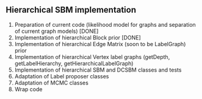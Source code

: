 ## Hierarchical SBM implementation
1. Preparation of current code (likelihood model for graphs and separation of current graph models) [DONE]
2. Implementation of hierarchical Block prior [DONE]
3. Implementation of hierarchical Edge Matrix (soon to be LabelGraph) prior
4. Implementation of hierarchical Vertex label graphs (getDepth, getLabelHierarchy, getHierarchicalLabelGraph)
5. Implementation of hierarchical SBM and DCSBM classes and tests
6. Adaptation of Label proposer classes
7. Adaptation of MCMC classes
8. Wrap code
